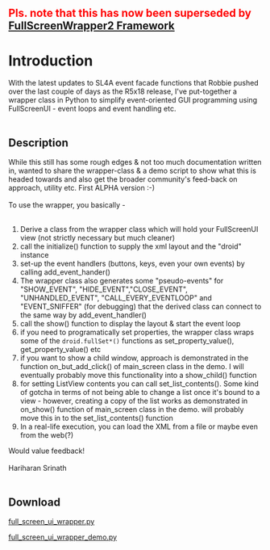 <p><font color='FF0000'><h2>Pls. note that this has now been superseded by <a href='http://code.google.com/p/python-for-android/wiki/fullscreenwrapper2'>FullScreenWrapper2 Framework</a></h2></font>

<h1>Introduction</h1>

With the latest updates to SL4A event facade functions that Robbie pushed over the last couple of days as the R5x18 release, I've put-together a wrapper class in Python to simplify event-oriented GUI programming using FullScreenUI - event loops and event handling etc.<br>
<br>
<h2>Description</h2>
While this still has some rough edges & not too much documentation written in, wanted to share the wrapper-class & a demo script to show what this is headed towards and also get the broader community's feed-back on approach, utility etc. First ALPHA version :-)<br>
<br>
To use the wrapper, you basically -<br>
<br>
<ol><li>Derive a class from the wrapper class which will hold your FullScreenUI view (not strictly necessary but much cleaner)<br>
</li><li>call the initialize() function to supply the xml layout and the "droid" instance<br>
</li><li>set-up the event handlers (buttons, keys, even your own events) by calling add_event_hander()<br>
</li><li>The wrapper class also generates some "pseudo-events" for "SHOW_EVENT", "HIDE_EVENT","CLOSE_EVENT", "UNHANDLED_EVENT",  "CALL_EVERY_EVENTLOOP" and "EVENT_SNIFFER" (for debugging) that the derived class can connect to the same way by add_event_handler()<br>
</li><li>call the show() function to display the layout & start the event loop<br>
</li><li>if you need to programatically set properties, the wrapper class wraps some of the <code>droid.fullSet*()</code> functions as set_property_value(), get_property_value() etc<br>
</li><li>if you want to show a child window, approach is demonstrated in the function on_but_add_click() of main_screen class in the demo. I will eventually probably move this functionality into a show_child() function<br>
</li><li>for setting ListView contents you can call set_list_contents(). Some kind of gotcha in terms of not being able to change a list once it's bound to a view - however, creating a copy of the list works as demonstrated in on_show() function of main_screen class in the demo. will probably move this in to the set_list_contents() function<br>
</li><li>In a real-life execution, you can load the XML from a file or maybe even from the web(?)</li></ol>

Would value feedback!<br>
<br>
Hariharan Srinath<br>
<br>
<h2>Download</h2>
<a href='http://code.google.com/p/python-for-android/downloads/detail?name=full_screen_ui_wrapper.py'>full_screen_ui_wrapper.py</a>

<a href='http://code.google.com/p/python-for-android/downloads/detail?name=full_screen_ui_wrapper_demo.py'>full_screen_ui_wrapper_demo.py</a>